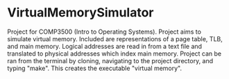 # VirtualMemorySimulator
Project for COMP3500 (Intro to Operating Systems). Project aims to simulate virtual memory. Included are representations of a page table, TLB, and main memory. Logical addresses are read in from a text file and translated to physical addresses which index main memory. Project can be ran from the terminal by cloning, navigating to the project directory, and typing "make". This creates the executable "virtual memory".
